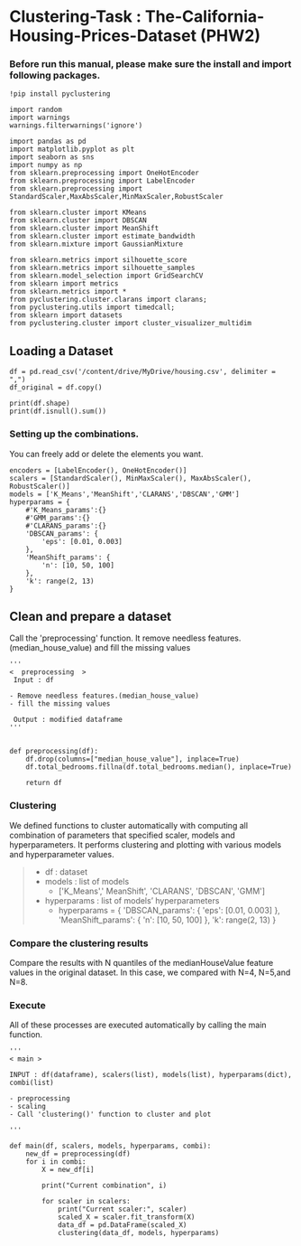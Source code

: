 # Clustering-Task : The-California-Housing-Prices-Dataset (PHW2)



### Before run this manual, please make sure the install and import following packages.
```
!pip install pyclustering
```
```
import random
import warnings
warnings.filterwarnings('ignore')

import pandas as pd
import matplotlib.pyplot as plt
import seaborn as sns
import numpy as np
from sklearn.preprocessing import OneHotEncoder
from sklearn.preprocessing import LabelEncoder
from sklearn.preprocessing import StandardScaler,MaxAbsScaler,MinMaxScaler,RobustScaler

from sklearn.cluster import KMeans
from sklearn.cluster import DBSCAN
from sklearn.cluster import MeanShift
from sklearn.cluster import estimate_bandwidth
from sklearn.mixture import GaussianMixture

from sklearn.metrics import silhouette_score
from sklearn.metrics import silhouette_samples
from sklearn.model_selection import GridSearchCV
from sklearn import metrics
from sklearn.metrics import *
from pyclustering.cluster.clarans import clarans;
from pyclustering.utils import timedcall;
from sklearn import datasets
from pyclustering.cluster import cluster_visualizer_multidim
```

## Loading a Dataset
```
df = pd.read_csv('/content/drive/MyDrive/housing.csv', delimiter = ",")
df_original = df.copy()

print(df.shape)
print(df.isnull().sum())
```


### Setting up the combinations.
You can freely add or delete the elements you want. 
```
encoders = [LabelEncoder(), OneHotEncoder()]
scalers = [StandardScaler(), MinMaxScaler(), MaxAbsScaler(), RobustScaler()]
models = ['K_Means','MeanShift','CLARANS','DBSCAN','GMM']
hyperparams = {
    #'K_Means_params':{}
    #'GMM_params':{}
    #'CLARANS_params':{}
    'DBSCAN_params': {
        'eps': [0.01, 0.003] 
    },
    'MeanShift_params': {
        'n': [10, 50, 100]
    },
    'k': range(2, 13)
}

```

## Clean and prepare a dataset 
Call the 'preprocessing' function. It remove needless features.(median_house_value) and fill the missing values
```
'''
<  preprocessing  >
 Input : df

- Remove needless features.(median_house_value)
- fill the missing values

 Output : modified dataframe
'''


def preprocessing(df):
    df.drop(columns=["median_house_value"], inplace=True)
    df.total_bedrooms.fillna(df.total_bedrooms.median(), inplace=True)

    return df

```

### Clustering
We defined functions to cluster automatically with computing all combination of parameters that specified scaler, models and hyperparameters. It performs clustering and plotting with various models and hyperparameter values.

> * df : dataset 
> * models : list of models
>   + ['K_Means',' MeanShift', 'CLARANS', 'DBSCAN', 'GMM'] 
> * hyperparams : list of models’ hyperparameters
>   + hyperparams = {
'DBSCAN_params': { 'eps': [0.01, 0.003] },
'MeanShift_params': { 'n': [10, 50, 100] },
'k': range(2, 13)
}




### Compare the clustering results 
Compare the results with N quantiles of the medianHouseValue feature values in the original dataset. In this case, we compared with N=4, N=5,and N=8.


### Execute
All of these processes are executed automatically by calling the main function.

```
'''
< main >

INPUT : df(dataframe), scalers(list), models(list), hyperparams(dict), combi(list)

- preprocessing
- scaling
- Call 'clustering()' function to cluster and plot

'''

def main(df, scalers, models, hyperparams, combi):
    new_df = preprocessing(df)
    for i in combi:
        X = new_df[i]

        print("Current combination", i)

        for scaler in scalers:
            print("Current scaler:", scaler)
            scaled_X = scaler.fit_transform(X)
            data_df = pd.DataFrame(scaled_X)
            clustering(data_df, models, hyperparams)
```
